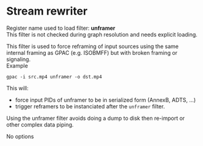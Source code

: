 <!-- automatically generated - do not edit, patch gpac/applications/gpac/gpac.c -->

# Stream rewriter  
  
Register name used to load filter: __unframer__  
This filter is not checked during graph resolution and needs explicit loading.  
  
This filter is used to force reframing of input sources using the same internal framing as GPAC (e.g. ISOBMFF) but with broken framing or signaling.  
Example
```
gpac -i src.mp4 unframer -o dst.mp4
```
  
This will:  

- force input PIDs of unframer to be in serialized form (AnnexB, ADTS, ...)  
- trigger reframers to be instanciated after the `unframer` filter.  

Using the unframer filter avoids doing a dump to disk then re-import or other complex data piping.  
  
No options  
  
